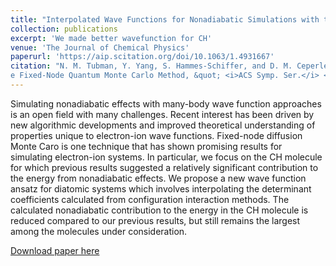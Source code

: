 ```yaml
---
title: "Interpolated Wave Functions for Nonadiabatic Simulations with the Fixed-Node Quantum Monte Carlo Method"
collection: publications
excerpt: 'We made better wavefunction for CH'
venue: 'The Journal of Chemical Physics'
paperurl: 'https://aip.scitation.org/doi/10.1063/1.4931667'
citation: "N. M. Tubman, Y. Yang, S. Hammes-Schiffer, and D. M. Ceperley, &quot;Interpolated Wave Functions for Nonadiabatic Simulations with th
e Fixed-Node Quantum Monte Carlo Method, &quot; <i>ACS Symp. Ser.</i> <b>1234</b>, Chap. 3, pp 47-61 (2016)."
---
```

 Simulating nonadiabatic effects with many-body wave function approaches is an open field with many challenges. Recent interest has been driven by new algorithmic developments and improved theoretical understanding of properties unique to electron-ion wave functions. Fixed-node diffusion Monte Caro is one technique that has shown promising results for simulating electron-ion systems. In particular, we focus on the CH molecule for which previous results suggested a relatively significant contribution to the energy from nonadiabatic effects. We propose a new wave function ansatz for diatomic systems which involves interpolating the determinant coefficients calculated from configuration interaction methods. The calculated nonadiabatic contribution to the energy in the CH molecule is reduced compared to our previous results, but still remains the largest among the molecules under consideration.

[Download paper here](https://pubs.acs.org/doi/pdf/10.1021/bk-2016-1234.ch003)

